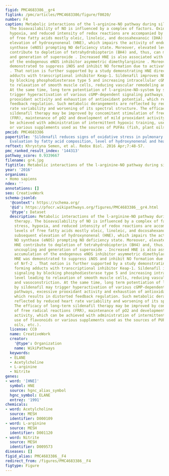 ```yaml
---
figid: PMC4683386__gr4
figlink: /pmc/articles/PMC4683386/figure/f0020/
number: F4
caption: Metabolic interactions of the l-arginine-NO pathway during sildenafil therapy.
  The bioavailability of NO is influenced by a complex of factors. Oxidative stress,
  hypoxia, and reduced intensity of redox reactions are accompanied by increased levels
  of free fatty acids mostly oleic, linoleic, and docosahexanoic (DHA) with subsequent
  elevation of hydroxynonenal (HNE), which impairs the activity of endothelial NO
  synthase (eNOS) prompting NO deficiency state. Moreover, elevated levels of HNE
  contribute to depletion of tetrahydrobiopterin (BH4) and, thus, can mediate uncoupling
  and generation of superoxide . Increased HNE is also associated with accumulation
  of the endogenous eNOS inhibitor asymmetric dimethylarginine . Moreover, HNE was
  demonstrated to suppress iNOS and inhibit NO formation due to activation of Nrf-2
  . That notion is further supported by a study demonstrating HNE directly forming
  adducts with transcriptional inhibitor Keap-1. Sildenafil improves NO signaling
  by blocking phosphodiesterase type 5 and increasing intracellular cGMP level leading
  to relaxation of smooth muscle cells, reducing vascular remodeling and vasoconstriction.
  At the same time, long term potentiation of l-arginine-NO-system by sildenafil may
  trigger hyperactivation of various cGMP-dependent signaling pathways, excessive
  prooxidant activity and exhaustion of antioxidant potential, which results in distorted
  feedback regulation. Such metabolic derangements are reflected by reduced heart
  rate variability and worsening of its spectral structure. The efficacy of long-term
  sildenafil therapy may be improved by concomitant stimulation of free radical reactions
  (FRR), maintenance of pO2 and development of mild prooxidant activity, which can
  be achieved with administration of intermittent hypoxic training, use of flavonoids
  or various supplements used as the sources of PUFAs (fish, plant oils, etc.).
pmcid: PMC4683386
papertitle: 'Sildenafil reduces signs of oxidative stress in pulmonary arterial hypertension:
  Evaluation by fatty acid composition, level of hydroxynonenal and heart rate variability.'
reftext: Khrystyna Semen, et al. Redox Biol. 2016 Apr;7:48-57.
pmc_ranked_result_index: '144313'
pathway_score: 0.9339667
filename: gr4.jpg
figtitle: Metabolic interactions of the l-arginine-NO pathway during sildenafil therapy
year: '2016'
organisms:
- Homo sapiens
ndex: ''
annotations: []
seo: CreativeWork
schema-jsonld:
  '@context': https://schema.org/
  '@id': https://pfocr.wikipathways.org/figures/PMC4683386__gr4.html
  '@type': Dataset
  description: Metabolic interactions of the l-arginine-NO pathway during sildenafil
    therapy. The bioavailability of NO is influenced by a complex of factors. Oxidative
    stress, hypoxia, and reduced intensity of redox reactions are accompanied by increased
    levels of free fatty acids mostly oleic, linoleic, and docosahexanoic (DHA) with
    subsequent elevation of hydroxynonenal (HNE), which impairs the activity of endothelial
    NO synthase (eNOS) prompting NO deficiency state. Moreover, elevated levels of
    HNE contribute to depletion of tetrahydrobiopterin (BH4) and, thus, can mediate
    uncoupling and generation of superoxide . Increased HNE is also associated with
    accumulation of the endogenous eNOS inhibitor asymmetric dimethylarginine . Moreover,
    HNE was demonstrated to suppress iNOS and inhibit NO formation due to activation
    of Nrf-2 . That notion is further supported by a study demonstrating HNE directly
    forming adducts with transcriptional inhibitor Keap-1. Sildenafil improves NO
    signaling by blocking phosphodiesterase type 5 and increasing intracellular cGMP
    level leading to relaxation of smooth muscle cells, reducing vascular remodeling
    and vasoconstriction. At the same time, long term potentiation of l-arginine-NO-system
    by sildenafil may trigger hyperactivation of various cGMP-dependent signaling
    pathways, excessive prooxidant activity and exhaustion of antioxidant potential,
    which results in distorted feedback regulation. Such metabolic derangements are
    reflected by reduced heart rate variability and worsening of its spectral structure.
    The efficacy of long-term sildenafil therapy may be improved by concomitant stimulation
    of free radical reactions (FRR), maintenance of pO2 and development of mild prooxidant
    activity, which can be achieved with administration of intermittent hypoxic training,
    use of flavonoids or various supplements used as the sources of PUFAs (fish, plant
    oils, etc.).
  license: CC0
  name: CreativeWork
  creator:
    '@type': Organization
    name: WikiPathways
  keywords:
  - ELANE
  - Acetylcholine
  - L-arginine
  - Nitrite
genes:
- word: '[HNE]'
  symbol: HNE
  source: hgnc_alias_symbol
  hgnc_symbol: ELANE
  entrez: '1991'
chemicals:
- word: Acetylcholine
  source: MESH
  identifier: D000109
- word: L-arginine
  source: MESH
  identifier: D001120
- word: Nitrite
  source: MESH
  identifier: D009573
diseases: []
figid_alias: PMC4683386__F4
redirect_from: /figures/PMC4683386__F4
figtype: Figure
---
```

